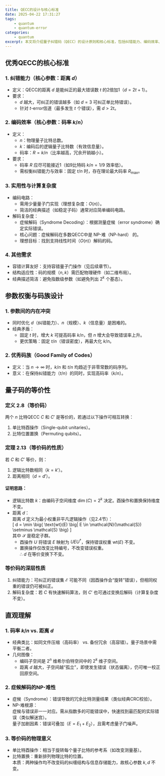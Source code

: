 ```yaml
---
title: QECC的设计与核心标准
date: 2025-04-22 17:31:27
tags:
    - quantum
    - quantum-error
categories:
    - quantum
excerpt: 本文将介绍量子纠错码（QECC）的设计原则和核心标准，包括纠错能力、编码效率、实用性等方面的要求，以及量子码的等价性和参数权衡问题。
---
```

## 优秀QECC的核心标准
### 1. 纠错能力（核心参数：距离 $d$）
- 定义：QECC的距离 $d$ 是能纠正的最大错误数 $t$ 的2倍加1（$d = 2t + 1$）。
- 要求：
  - $d$ 越大，可纠正的错误越多（如 $d=3$ 可纠正单比特错误）。
  - 针对 $t$-error信道（最多发生 $t$ 个错误），需 $d > 2t$。

### 2. 编码效率（核心参数：码率 $k/n$）
- 定义：
  - $n$：物理量子比特总数。
  - $k$：编码后的逻辑量子比特数（有效信息量）。
  - 码率：$R = k/n$（比率越高，冗余开销越小）。
- 要求：
  - 码率 $R$ 应尽可能接近1（如9比特码 $k/n=1/9$ 效率低）。
  - 需权衡纠错能力与效率：固定 $t/n$ 时，存在理论最大码率 $R_{\text{max}}$。

### 3. 实用性与计算复杂度
- 编码电路：
  - 需用少量量子门实现（理想复杂度：$O(n)$）。
  - 简洁的经典描述（如稳定子码）通常对应简单编码电路。
- 解码复杂度：
  - 症候解码（Syndrome Decoding）：根据测量症候（error syndrome）确定实际错误。
  - 核心问题：症候解码在多数QECC中是 NP-难（NP-hard） 的。
  - 理想目标：找到支持线性时间（$O(n)$）解码的码。

### 4. 其他需求
- 容错计算友好：支持容错量子门操作（见后续章节）。
- 结构适应性：码的规模（$n, k$）需匹配物理硬件（如二维布局）。
- 经典描述简洁：避免指数级参数（如避免列出 $2^k$ 个基态）。


## 参数权衡与码族设计
### 1. 参数间的内在冲突
- 同时优化 $d$（纠错能力）、$n$（规模）、$k$（信息量）是困难的。
- 经典矛盾：
  - 固定 $t$ 时，增大 $k$ 可提高码率 $k/n$，但 $n$ 增大会导致错误率上升。
  - 更优策略：固定 $t/n$（错误密度），再最大化 $k/n$。

### 2. 优秀码族（Good Family of Codes）
- 定义：当 $n \to \infty$ 时，$k/n$ 和 $t/n$ 均趋近于非零常数的码序列。
- 意义：在保持纠错能力（$t/n$）的同时，实现高码率（$k/n$）。


## 量子码的等价性
### 定义 2.8（等价码）
两个 $n$ 比特QECC $C$ 和 $C'$ 是等价的，若通过以下操作可相互转换：
1. 单比特酉操作（Single-qubit unitaries）。
2. 比特位置置换（Permuting qubits）。

### 定理 2.13（等价码的性质）
若 $C$ 和 $C'$ 等价，则：
1. 逻辑比特数相同（$k = k'$）。
2. 距离相同（$d = d'$）。

#### 证明思路：
- 逻辑比特数 $k$：由编码子空间维度 $\dim(C) = 2^k$ 决定。酉操作和置换保持维度不变。
- 距离 $d$：  
  距离 $d$ 定义为最小权重非平凡逻辑操作（见2.4节）：  
  \[
  d = \min \big\{ \text{wt}(E)  \big|  E \in \mathcal{N}(\mathcal{S}) \setminus \mathcal{S} \big\}
  \]  
  其中 $\mathcal{S}$ 是稳定子群。  
  - 酉操作 $U$ 将错误 $E$ 映射为 $UEU^\dagger$，保持错误权重 $\text{wt}(E)$ 不变。  
  - 置换操作仅改变比特编号，不改变错误权重。  
  ∴ $d$ 在等价变换下不变。

### 等价码的深层性质
1. 纠错能力：可纠正的错误集 $\mathcal{E}$ 可能不同（因酉操作会“旋转”错误），但相同权重的错误仍可被纠正。
2. 解码复杂度：若 $C$ 有快速解码算法，则 $C'$ 也可通过变换后解码（计算复杂度不变）。

## 直观理解
### 1. 码率 $k/n$ vs. 距离 $d$
- 经典类比：如同文件压缩（高码率） vs. 备份冗余（高容错）。量子场景中需平衡二者。
- 几何图像：  
  - 编码子空间是 $2^n$ 维希尔伯特空间中的 $2^k$ 维子空间。  
  - 距离 $d$ 越大，子空间越“孤立”，即使发生错误（状态偏离），仍可唯一校正回原空间。

### 2. 症候解码的NP-难性
- 症候（Syndrome）：错误导致的冗余比特测量结果（类似经典CRC校验）。
- NP-难根源：  
  症候与错误非一一对应。需从指数多的可能错误中，快速找到最匹配的实际错误（类似解迷宫）。  
  量子加剧因素：错误可叠加（$E = E_1 + E_2$），且需考虑量子门噪声。

### 3. 等价码的物理意义
- 单比特酉操作：相当于旋转每个量子比特的参考系（如改变测量基）。
- 比特置换：重新排列物理比特的位置。  
  本质：两种操作均不改变码的纠缠结构与信息存储能力，故核心参数 $k, d$ 不变。
